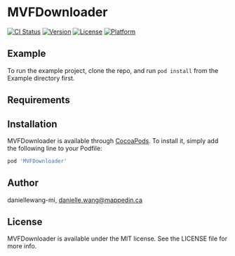 # MVFDownloader

[![CI Status](https://img.shields.io/travis/daniellewang-mi/MVFDownloader.svg?style=flat)](https://travis-ci.org/daniellewang-mi/MVFDownloader)
[![Version](https://img.shields.io/cocoapods/v/MVFDownloader.svg?style=flat)](https://cocoapods.org/pods/MVFDownloader)
[![License](https://img.shields.io/cocoapods/l/MVFDownloader.svg?style=flat)](https://cocoapods.org/pods/MVFDownloader)
[![Platform](https://img.shields.io/cocoapods/p/MVFDownloader.svg?style=flat)](https://cocoapods.org/pods/MVFDownloader)

## Example

To run the example project, clone the repo, and run `pod install` from the Example directory first.

## Requirements

## Installation

MVFDownloader is available through [CocoaPods](https://cocoapods.org). To install
it, simply add the following line to your Podfile:

```ruby
pod 'MVFDownloader'
```

## Author

daniellewang-mi, danielle.wang@mappedin.ca

## License

MVFDownloader is available under the MIT license. See the LICENSE file for more info.
